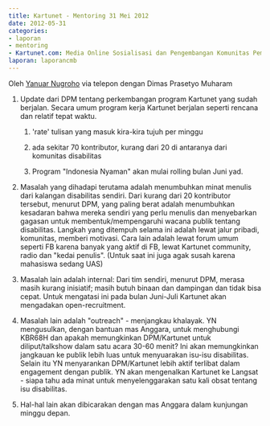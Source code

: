 ```yaml
---
title: Kartunet - Mentoring 31 Mei 2012
date: 2012-05-31
categories:
- laporan
- mentoring
- Kartunet.com: Media Online Sosialisasi dan Pengembangan Komunitas Pemuda dengan Disabilitas
laporan: laporancmb
---
```


Oleh [Yanuar Nugroho](http://wiki.ciptamedia.org/wiki/Pengguna:Yanuar) via telepon dengan Dimas Prasetyo Muharam

1. Update dari DPM tentang perkembangan program Kartunet yang sudah berjalan. Secara umum program kerja Kartunet berjalan seperti rencana dan relatif tepat waktu.

   1. 'rate' tulisan yang masuk kira-kira tujuh per minggu
   
   2. ada sekitar 70 kontributor, kurang dari 20 di antaranya dari komunitas disabilitas
   
   3. Program "Indonesia Nyaman" akan mulai rolling bulan Juni yad.
   
2. Masalah yang dihadapi terutama adalah menumbuhkan minat menulis dari kalangan disabilitas sendiri. Dari kurang dari 20 kontributor tersebut, menurut DPM, yang paling berat adalah menumbuhkan kesadaran bahwa mereka sendiri yang perlu menulis dan menyebarkan gagasan untuk membentuk/mempengaruhi wacana publik tentang disabilitas. Langkah yang ditempuh selama ini adalah lewat jalur pribadi, komunitas, memberi motivasi. Cara lain adalah lewat forum umum seperti FB karena banyak yang aktif di FB, lewat Kartunet community, radio dan "kedai penulis". (Untuk saat ini juga agak susah karena mahasiswa sedang UAS)
3. Masalah lain adalah internal: Dari tim sendiri, menurut DPM, merasa masih kurang inisiatif; masih butuh binaan dan dampingan dan tidak bisa cepat. Untuk mengatasi ini pada bulan Juni-Juli Kartunet akan mengadakan open-recruitment.
4. Masalah lain adalah "outreach" - menjangkau khalayak. YN mengusulkan, dengan bantuan mas Anggara, untuk menghubungi KBR68H dan apakah memungkinkan DPM/Kartunet untuk diliput/talkshow dalam satu acara 30-60 menit? Ini akan memungkinkan jangkauan ke publik lebih luas untuk menyuarakan isu-isu disabilitas. Selain itu YN menyarankan DPM/Kartunet lebih aktif terlibat dalam engagement dengan publik. YN akan mengenalkan Kartunet ke Langsat - siapa tahu ada minat untuk menyelenggarakan satu kali obsat tentang isu disabilitas.
5. Hal-hal lain akan dibicarakan dengan mas Anggara dalam kunjungan minggu depan.
